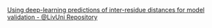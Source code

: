 [Using deep-learning predictions of inter-residue distances for model validation - @LivUni Repository ](https://qi.tc/qi/110069)